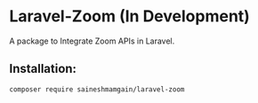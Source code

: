 # Laravel-Zoom (In Development)

A package to Integrate Zoom APIs in Laravel.
##

## Installation:

    composer require saineshmamgain/laravel-zoom